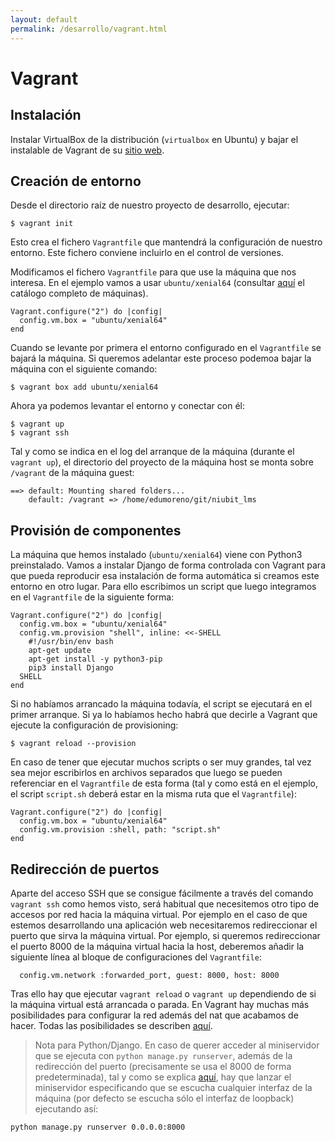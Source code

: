 ```yaml
---
layout: default
permalink: /desarrollo/vagrant.html
---
```


# Vagrant

## Instalación

Instalar VirtualBox de la distribución (`virtualbox` en Ubuntu) y bajar el instalable de Vagrant de su [sitio web](https://www.vagrantup.com/downloads.html).

## Creación de entorno

Desde el directorio raíz de nuestro proyecto de desarrollo, ejecutar:

```
$ vagrant init
```

Esto crea el fichero `Vagrantfile` que mantendrá la configuración de nuestro entorno. Este fichero conviene incluirlo en el control de versiones.

Modificamos el fichero `Vagrantfile` para que use la máquina que nos interesa. En el ejemplo vamos a usar `ubuntu/xenial64` (consultar [aquí](https://app.vagrantup.com/boxes/search) el catálogo completo de máquinas).

```
Vagrant.configure("2") do |config|
  config.vm.box = "ubuntu/xenial64"
end
```

Cuando se levante por primera el entorno configurado en el `Vagrantfile` se bajará la máquina. Si queremos adelantar este proceso podemoa bajar la máquina con el siguiente comando:

```
$ vagrant box add ubuntu/xenial64
```

Ahora ya podemos levantar el entorno y conectar con él:

```
$ vagrant up
$ vagrant ssh
```

Tal y como se indica en el log del arranque de la máquina (durante el `vagrant up`), el directorio del proyecto de la máquina host se monta sobre `/vagrant` de la máquina guest:

```
==> default: Mounting shared folders...
    default: /vagrant => /home/edumoreno/git/niubit_lms
```

## Provisión de componentes

La máquina que hemos instalado (`ubuntu/xenial64`) viene con Python3 preinstalado. Vamos a instalar Django de forma controlada con Vagrant para que pueda reproducir esa instalación de forma automática si creamos este entorno en otro lugar. Para ello escribimos un script que luego integramos en el `Vagrantfile` de la siguiente forma:

```
Vagrant.configure("2") do |config|
  config.vm.box = "ubuntu/xenial64"
  config.vm.provision "shell", inline: <<-SHELL
    #!/usr/bin/env bash
    apt-get update
    apt-get install -y python3-pip
    pip3 install Django
  SHELL
end
```

Si no habíamos arrancado la máquina todavía, el script se ejecutará en el primer arranque. Si ya lo habíamos hecho habrá que decirle a Vagrant que ejecute la configuración de provisioning:

```
$ vagrant reload --provision
```

En caso de tener que ejecutar muchos scripts o ser muy grandes, tal vez sea mejor escribirlos en archivos separados que luego se pueden referenciar en el `Vagrantfile` de esta forma (tal y como está en el ejemplo, el script `script.sh` deberá estar en la misma ruta que el `Vagrantfile`):

```
Vagrant.configure("2") do |config|
  config.vm.box = "ubuntu/xenial64"
  config.vm.provision :shell, path: "script.sh"
end
```

## Redirección de puertos

Aparte del acceso SSH que se consigue fácilmente a través del comando `vagrant ssh` como hemos visto, será habitual que necesitemos otro tipo de accesos por red hacia la máquina virtual. Por ejemplo en el caso de que estemos desarrollando una aplicación web necesitaremos redireccionar el puerto que sirva la máquina virtual. Por ejemplo, si queremos redireccionar el puerto 8000 de la máquina virtual hacia la host, deberemos añadir la siguiente línea al bloque de configuraciones del `Vagrantfile`:

```
  config.vm.network :forwarded_port, guest: 8000, host: 8000
```

Tras ello hay que ejecutar `vagrant reload` o `vagrant up` dependiendo de si la máquina virtual está arrancada o parada. En Vagrant hay muchas más posibilidades para configurar la red además del nat que acabamos de hacer. Todas las posibilidades se describen [aquí](https://www.vagrantup.com/docs/networking/).

>Nota para Python/Django. En caso de querer acceder al miniservidor que se ejecuta con `python manage.py runserver`, además de la redirección del puerto (precisamente se usa el 8000 de forma predeterminada), tal y como se explica [aquí](https://stackoverflow.com/questions/18157353/connection-reset-when-port-forwarding-with-vagrant), hay que lanzar el miniservidor especificando que se escucha cualquier interfaz de la máquina (por defecto se escucha sólo el interfaz de loopback) ejecutando así:

```
python manage.py runserver 0.0.0.0:8000
```
